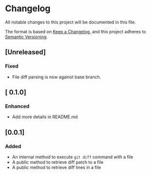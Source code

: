 # Changelog

All notable changes to this project will be documented in this file.

The format is based on [Keep a Changelog](https://keepachangelog.com/en/1.0.0/),
and this project adheres to [Semantic Versioning](https://semver.org/spec/v2.0.0.html).

## [Unreleased]

### Fixed

- File diff parsing is now against base branch.

## [ 0.1.0]

### Enhanced

- Add more details in README.md

## [0.0.1]

### Added

- An internal method to execute `git diff` command with a file
- A public method to retrieve diff patch to a file
- A public method to retrieve diff lines in a file
